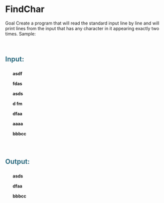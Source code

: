 # FindChar
Goal
Create a program that will read the standard input line by line and will print lines from the input that has any character in it appearing exactly two times.
Sample:

<p>&nbsp;</p>
<h2 style="color: #2e6c80;">Input:</h2>
<ol style="list-style: none; font-size: 14px; line-height: 32px; font-weight: bold;">
<li style="clear: both;">asdf<br />fdas<br />asds<br />d fm<br />dfaa<br />aaaa<br />bbbcc&nbsp;</li>
</ol>
<p>&nbsp;</p>
<h2 style="color: #2e6c80;">Output:</h2>
<ol style="list-style: none; font-size: 14px; line-height: 32px; font-weight: bold;">
<li style="clear: both;">asds<br />dfaa<br />bbbcc</li>
</ol>
<p>&nbsp; &nbsp; &nbsp; &nbsp; &nbsp; &nbsp; &nbsp;</p>
<p>&nbsp;</p>
